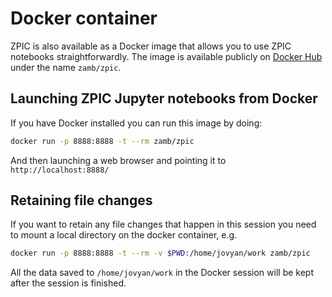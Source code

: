 # Docker container

ZPIC is also available as a Docker image that allows you to use ZPIC notebooks straightforwardly. The image is available publicly on [Docker Hub](https://hub.docker.com/repository/docker/zamb/zpic) under the name `zamb/zpic`.

## Launching ZPIC Jupyter notebooks from Docker

If you have Docker installed you can run this image by doing:

```bash
docker run -p 8888:8888 -t --rm zamb/zpic
```

And then launching a web browser and pointing it to `http://localhost:8888/`

## Retaining file changes

If you want to retain any file changes that happen in this session you need to mount a local directory on the docker container, e.g.

```bash
docker run -p 8888:8888 -t --rm -v $PWD:/home/jovyan/work zamb/zpic
```

All the data saved to `/home/jovyan/work` in the Docker session will be kept after the session is finished.
